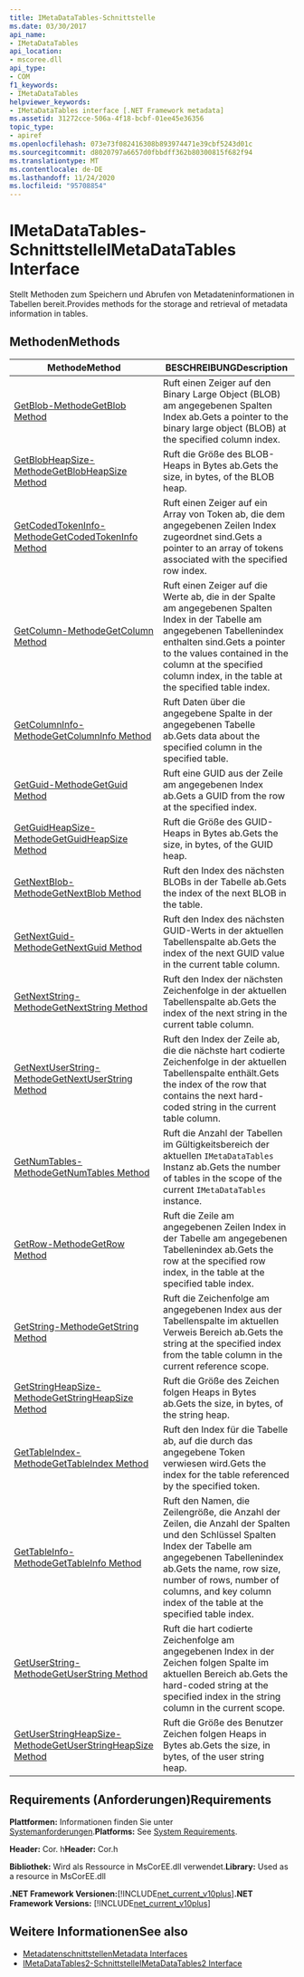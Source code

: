 ```yaml
---
title: IMetaDataTables-Schnittstelle
ms.date: 03/30/2017
api_name:
- IMetaDataTables
api_location:
- mscoree.dll
api_type:
- COM
f1_keywords:
- IMetaDataTables
helpviewer_keywords:
- IMetaDataTables interface [.NET Framework metadata]
ms.assetid: 31272cce-506a-4f18-bcbf-01ee45e36356
topic_type:
- apiref
ms.openlocfilehash: 073e73f082416308b893974471e39cbf5243d01c
ms.sourcegitcommit: d8020797a6657d0fbbdff362b80300815f682f94
ms.translationtype: MT
ms.contentlocale: de-DE
ms.lasthandoff: 11/24/2020
ms.locfileid: "95708854"
---
```

# <a name="imetadatatables-interface"></a><span data-ttu-id="71bef-102">IMetaDataTables-Schnittstelle</span><span class="sxs-lookup"><span data-stu-id="71bef-102">IMetaDataTables Interface</span></span>

<span data-ttu-id="71bef-103">Stellt Methoden zum Speichern und Abrufen von Metadateninformationen in Tabellen bereit.</span><span class="sxs-lookup"><span data-stu-id="71bef-103">Provides methods for the storage and retrieval of metadata information in tables.</span></span>  
  
## <a name="methods"></a><span data-ttu-id="71bef-104">Methoden</span><span class="sxs-lookup"><span data-stu-id="71bef-104">Methods</span></span>  
  
|<span data-ttu-id="71bef-105">Methode</span><span class="sxs-lookup"><span data-stu-id="71bef-105">Method</span></span>|<span data-ttu-id="71bef-106">BESCHREIBUNG</span><span class="sxs-lookup"><span data-stu-id="71bef-106">Description</span></span>|  
|------------|-----------------|  
|[<span data-ttu-id="71bef-107">GetBlob-Methode</span><span class="sxs-lookup"><span data-stu-id="71bef-107">GetBlob Method</span></span>](imetadatatables-getblob-method.md)|<span data-ttu-id="71bef-108">Ruft einen Zeiger auf den Binary Large Object (BLOB) am angegebenen Spalten Index ab.</span><span class="sxs-lookup"><span data-stu-id="71bef-108">Gets a pointer to the binary large object (BLOB) at the specified column index.</span></span>|  
|[<span data-ttu-id="71bef-109">GetBlobHeapSize-Methode</span><span class="sxs-lookup"><span data-stu-id="71bef-109">GetBlobHeapSize Method</span></span>](imetadatatables-getblobheapsize-method.md)|<span data-ttu-id="71bef-110">Ruft die Größe des BLOB-Heaps in Bytes ab.</span><span class="sxs-lookup"><span data-stu-id="71bef-110">Gets the size, in bytes, of the BLOB heap.</span></span>|  
|[<span data-ttu-id="71bef-111">GetCodedTokenInfo-Methode</span><span class="sxs-lookup"><span data-stu-id="71bef-111">GetCodedTokenInfo Method</span></span>](imetadatatables-getcodedtokeninfo-method.md)|<span data-ttu-id="71bef-112">Ruft einen Zeiger auf ein Array von Token ab, die dem angegebenen Zeilen Index zugeordnet sind.</span><span class="sxs-lookup"><span data-stu-id="71bef-112">Gets a pointer to an array of tokens associated with the specified row index.</span></span>|  
|[<span data-ttu-id="71bef-113">GetColumn-Methode</span><span class="sxs-lookup"><span data-stu-id="71bef-113">GetColumn Method</span></span>](imetadatatables-getcolumn-method.md)|<span data-ttu-id="71bef-114">Ruft einen Zeiger auf die Werte ab, die in der Spalte am angegebenen Spalten Index in der Tabelle am angegebenen Tabellenindex enthalten sind.</span><span class="sxs-lookup"><span data-stu-id="71bef-114">Gets a pointer to the values contained in the column at the specified column index, in the table at the specified table index.</span></span>|  
|[<span data-ttu-id="71bef-115">GetColumnInfo-Methode</span><span class="sxs-lookup"><span data-stu-id="71bef-115">GetColumnInfo Method</span></span>](imetadatatables-getcolumninfo-method.md)|<span data-ttu-id="71bef-116">Ruft Daten über die angegebene Spalte in der angegebenen Tabelle ab.</span><span class="sxs-lookup"><span data-stu-id="71bef-116">Gets data about the specified column in the specified table.</span></span>|  
|[<span data-ttu-id="71bef-117">GetGuid-Methode</span><span class="sxs-lookup"><span data-stu-id="71bef-117">GetGuid Method</span></span>](imetadatatables-getguid-method.md)|<span data-ttu-id="71bef-118">Ruft eine GUID aus der Zeile am angegebenen Index ab.</span><span class="sxs-lookup"><span data-stu-id="71bef-118">Gets a GUID from the row at the specified index.</span></span>|  
|[<span data-ttu-id="71bef-119">GetGuidHeapSize-Methode</span><span class="sxs-lookup"><span data-stu-id="71bef-119">GetGuidHeapSize Method</span></span>](imetadatatables-getguidheapsize-method.md)|<span data-ttu-id="71bef-120">Ruft die Größe des GUID-Heaps in Bytes ab.</span><span class="sxs-lookup"><span data-stu-id="71bef-120">Gets the size, in bytes, of the GUID heap.</span></span>|  
|[<span data-ttu-id="71bef-121">GetNextBlob-Methode</span><span class="sxs-lookup"><span data-stu-id="71bef-121">GetNextBlob Method</span></span>](imetadatatables-getnextblob-method.md)|<span data-ttu-id="71bef-122">Ruft den Index des nächsten BLOBs in der Tabelle ab.</span><span class="sxs-lookup"><span data-stu-id="71bef-122">Gets the index of the next BLOB in the table.</span></span>|  
|[<span data-ttu-id="71bef-123">GetNextGuid-Methode</span><span class="sxs-lookup"><span data-stu-id="71bef-123">GetNextGuid Method</span></span>](imetadatatables-getnextguid-method.md)|<span data-ttu-id="71bef-124">Ruft den Index des nächsten GUID-Werts in der aktuellen Tabellenspalte ab.</span><span class="sxs-lookup"><span data-stu-id="71bef-124">Gets the index of the next GUID value in the current table column.</span></span>|  
|[<span data-ttu-id="71bef-125">GetNextString-Methode</span><span class="sxs-lookup"><span data-stu-id="71bef-125">GetNextString Method</span></span>](imetadatatables-getnextstring-method.md)|<span data-ttu-id="71bef-126">Ruft den Index der nächsten Zeichenfolge in der aktuellen Tabellenspalte ab.</span><span class="sxs-lookup"><span data-stu-id="71bef-126">Gets the index of the next string in the current table column.</span></span>|  
|[<span data-ttu-id="71bef-127">GetNextUserString-Methode</span><span class="sxs-lookup"><span data-stu-id="71bef-127">GetNextUserString Method</span></span>](imetadatatables-getnextuserstring-method.md)|<span data-ttu-id="71bef-128">Ruft den Index der Zeile ab, die die nächste hart codierte Zeichenfolge in der aktuellen Tabellenspalte enthält.</span><span class="sxs-lookup"><span data-stu-id="71bef-128">Gets the index of the row that contains the next hard-coded string in the current table column.</span></span>|  
|[<span data-ttu-id="71bef-129">GetNumTables-Methode</span><span class="sxs-lookup"><span data-stu-id="71bef-129">GetNumTables Method</span></span>](imetadatatables-getnumtables-method.md)|<span data-ttu-id="71bef-130">Ruft die Anzahl der Tabellen im Gültigkeitsbereich der aktuellen `IMetaDataTables` Instanz ab.</span><span class="sxs-lookup"><span data-stu-id="71bef-130">Gets the number of tables in the scope of the current `IMetaDataTables` instance.</span></span>|  
|[<span data-ttu-id="71bef-131">GetRow-Methode</span><span class="sxs-lookup"><span data-stu-id="71bef-131">GetRow Method</span></span>](imetadatatables-getrow-method.md)|<span data-ttu-id="71bef-132">Ruft die Zeile am angegebenen Zeilen Index in der Tabelle am angegebenen Tabellenindex ab.</span><span class="sxs-lookup"><span data-stu-id="71bef-132">Gets the row at the specified row index, in the table at the specified table index.</span></span>|  
|[<span data-ttu-id="71bef-133">GetString-Methode</span><span class="sxs-lookup"><span data-stu-id="71bef-133">GetString Method</span></span>](imetadatatables-getstring-method.md)|<span data-ttu-id="71bef-134">Ruft die Zeichenfolge am angegebenen Index aus der Tabellenspalte im aktuellen Verweis Bereich ab.</span><span class="sxs-lookup"><span data-stu-id="71bef-134">Gets the string at the specified index from the table column in the current reference scope.</span></span>|  
|[<span data-ttu-id="71bef-135">GetStringHeapSize-Methode</span><span class="sxs-lookup"><span data-stu-id="71bef-135">GetStringHeapSize Method</span></span>](imetadatatables-getstringheapsize-method.md)|<span data-ttu-id="71bef-136">Ruft die Größe des Zeichen folgen Heaps in Bytes ab.</span><span class="sxs-lookup"><span data-stu-id="71bef-136">Gets the size, in bytes, of the string heap.</span></span>|  
|[<span data-ttu-id="71bef-137">GetTableIndex-Methode</span><span class="sxs-lookup"><span data-stu-id="71bef-137">GetTableIndex Method</span></span>](imetadatatables-gettableindex-method.md)|<span data-ttu-id="71bef-138">Ruft den Index für die Tabelle ab, auf die durch das angegebene Token verwiesen wird.</span><span class="sxs-lookup"><span data-stu-id="71bef-138">Gets the index for the table referenced by the specified token.</span></span>|  
|[<span data-ttu-id="71bef-139">GetTableInfo-Methode</span><span class="sxs-lookup"><span data-stu-id="71bef-139">GetTableInfo Method</span></span>](imetadatatables-gettableinfo-method.md)|<span data-ttu-id="71bef-140">Ruft den Namen, die Zeilengröße, die Anzahl der Zeilen, die Anzahl der Spalten und den Schlüssel Spalten Index der Tabelle am angegebenen Tabellenindex ab.</span><span class="sxs-lookup"><span data-stu-id="71bef-140">Gets the name, row size, number of rows, number of columns, and key column index of the table at the specified table index.</span></span>|  
|[<span data-ttu-id="71bef-141">GetUserString-Methode</span><span class="sxs-lookup"><span data-stu-id="71bef-141">GetUserString Method</span></span>](imetadatatables-getuserstring-method.md)|<span data-ttu-id="71bef-142">Ruft die hart codierte Zeichenfolge am angegebenen Index in der Zeichen folgen Spalte im aktuellen Bereich ab.</span><span class="sxs-lookup"><span data-stu-id="71bef-142">Gets the hard-coded string at the specified index in the string column in the current scope.</span></span>|  
|[<span data-ttu-id="71bef-143">GetUserStringHeapSize-Methode</span><span class="sxs-lookup"><span data-stu-id="71bef-143">GetUserStringHeapSize Method</span></span>](imetadatatables-getuserstringheapsize-method.md)|<span data-ttu-id="71bef-144">Ruft die Größe des Benutzer Zeichen folgen Heaps in Bytes ab.</span><span class="sxs-lookup"><span data-stu-id="71bef-144">Gets the size, in bytes, of the user string heap.</span></span>|  
  
## <a name="requirements"></a><span data-ttu-id="71bef-145">Requirements (Anforderungen)</span><span class="sxs-lookup"><span data-stu-id="71bef-145">Requirements</span></span>  

 <span data-ttu-id="71bef-146">**Plattformen:** Informationen finden Sie unter [Systemanforderungen](../../get-started/system-requirements.md).</span><span class="sxs-lookup"><span data-stu-id="71bef-146">**Platforms:** See [System Requirements](../../get-started/system-requirements.md).</span></span>  
  
 <span data-ttu-id="71bef-147">**Header:** Cor. h</span><span class="sxs-lookup"><span data-stu-id="71bef-147">**Header:** Cor.h</span></span>  
  
 <span data-ttu-id="71bef-148">**Bibliothek:** Wird als Ressource in MsCorEE.dll verwendet.</span><span class="sxs-lookup"><span data-stu-id="71bef-148">**Library:** Used as a resource in MsCorEE.dll</span></span>  
  
 <span data-ttu-id="71bef-149">**.NET Framework Versionen:**[!INCLUDE[net_current_v10plus](../../../../includes/net-current-v10plus-md.md)]</span><span class="sxs-lookup"><span data-stu-id="71bef-149">**.NET Framework Versions:** [!INCLUDE[net_current_v10plus](../../../../includes/net-current-v10plus-md.md)]</span></span>  
  
## <a name="see-also"></a><span data-ttu-id="71bef-150">Weitere Informationen</span><span class="sxs-lookup"><span data-stu-id="71bef-150">See also</span></span>

- [<span data-ttu-id="71bef-151">Metadatenschnittstellen</span><span class="sxs-lookup"><span data-stu-id="71bef-151">Metadata Interfaces</span></span>](metadata-interfaces.md)
- [<span data-ttu-id="71bef-152">IMetaDataTables2-Schnittstelle</span><span class="sxs-lookup"><span data-stu-id="71bef-152">IMetaDataTables2 Interface</span></span>](imetadatatables2-interface.md)
